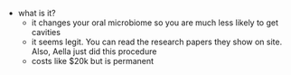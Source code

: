   * what is it?
    * it changes your oral microbiome so you are much less likely to get cavities
    * it seems legit. You can read the research papers they show on site. Also, Aella just did this procedure
    * costs like $20k but is permanent
